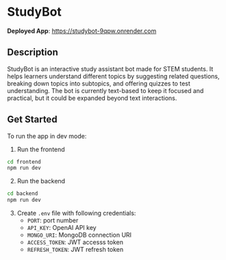 # StudyBot


**Deployed App**: https://studybot-9qpw.onrender.com

## Description

StudyBot is an interactive study assistant bot made for STEM students. It helps learners understand different topics by suggesting related questions, breaking down topics into subtopics, and offering quizzes to test understanding. The bot is currently text-based to keep it focused and practical, but it could be expanded beyond text interactions. 


## Get Started
To run the app in dev mode:
1. Run the frontend
   
```bash
cd frontend
npm run dev
```
2. Run the backend

```bash
cd backend
npm run dev
```
3. Create ```.env``` file with following credentials:
   - ```PORT```: port number
   - ```API_KEY```: OpenAI API key
   - ```MONGO_URI```: MongoDB connection URI
   - ```ACCESS_TOKEN```: JWT accesss token
   - ```REFRESH_TOKEN```: JWT refresh token
